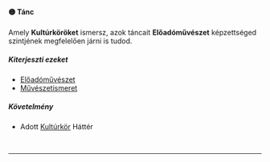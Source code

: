 #### 🟡 Tánc

Amely **Kultúrköröket** ismersz, azok táncait **Előadóművészet** képzettséged szintjének megfelelően járni is tudod.
##### Kiterjeszti ezeket

- [Előadóművészet](../kepzettsegek/eloadomuveszet.md)
- [Művészetismeret](../kepzettsegek/muveszetismeret.md)

##### Követelmény

- Adott [Kultúrkör](../hatterek.kiemelt/kulturkor.md) Háttér

<br />

---
